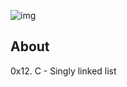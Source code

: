 ![img](https://assets.imaginablefutures.com/media/images/ALX_Logo.max-200x150.png)

## About

0x12. C - Singly linked list
